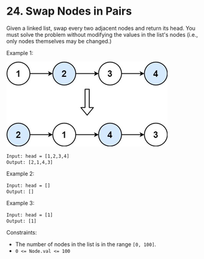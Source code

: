 # 24. Swap Nodes in Pairs

Given a linked list, swap every two adjacent nodes and return its head. You must solve the problem without modifying the values in the list's nodes (i.e., only nodes themselves may be changed.)

Example 1:

![](example_1.png)
  
    Input: head = [1,2,3,4]
    Output: [2,1,4,3]

Example 2:

    Input: head = []
    Output: []

Example 3:

    Input: head = [1]
    Output: [1]

Constraints:
- The number of nodes in the list is in the range `[0, 100]`.
- `0 <= Node.val <= 100`